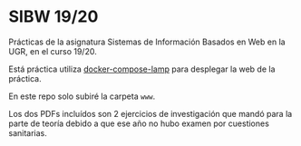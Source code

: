 # SIBW 19/20

Prácticas de la asignatura Sistemas de Información Basados en Web en la UGR, en el curso 19/20.

Está práctica utiliza [docker-compose-lamp](https://github.com/sprintcube/docker-compose-lamp) para desplegar la web de la práctica.

En este repo solo subiré la carpeta `www`.

Los  dos PDFs incluídos son 2 ejercicios de investigación que mandó para la parte de teoría debido a que ese año no hubo examen por cuestiones sanitarias.
